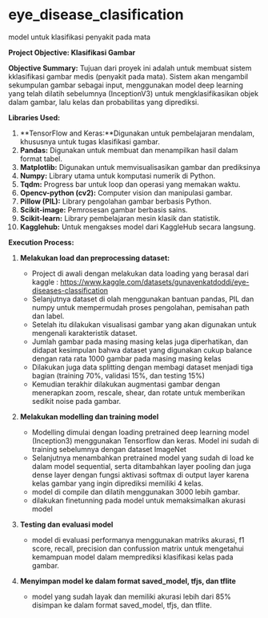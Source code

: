 # eye_disease_clasification
model untuk klasifikasi penyakit pada mata 

**Project Objective:  Klasifikasi Gambar**

**Objective Summary:**
Tujuan dari proyek ini adalah untuk membuat sistem kklasifikasi gambar medis (penyakit pada mata). Sistem akan mengambil sekumpulan gambar sebagai input, menggunakan model deep learning yang telah dilatih sebelumnya (InceptionV3) untuk mengklasifikasikan objek dalam gambar, lalu kelas dan probabilitas yang diprediksi.

**Libraries Used:**
1. **TensorFlow and Keras:**Digunakan untuk pembelajaran mendalam, khususnya untuk tugas klasifikasi gambar.
2. **Pandas:** Digunakan untuk membuat dan menampilkan hasil dalam format tabel.
3. **Matplotlib:** Digunakan untuk memvisualisasikan gambar dan prediksinya 
4. **Numpy:** Library utama untuk komputasi numerik di Python.
5. **Tqdm:** Progress bar untuk loop dan operasi yang memakan waktu.
6. **Opencv-python (cv2):** Computer vision dan manipulasi gambar.
7. **Pillow (PIL):** Library pengolahan gambar berbasis Python.
8. **Scikit-image:** Pemrosesan gambar berbasis sains.
9. **Scikit-learn:** Library pembelajaran mesin klasik dan statistik.
10. **Kagglehub:** Untuk mengakses model dari KaggleHub secara langsung.

**Execution Process:**

1. **Melakukan load dan preprocessing dataset:**
   - Project di awali dengan melakukan data loading yang berasal dari kaggle : https://www.kaggle.com/datasets/gunavenkatdoddi/eye-diseases-classification
   - Selanjutnya dataset di olah menggunakan bantuan pandas, PIL dan numpy untuk mempermudah proses pengolahan, pemisahan path dan label.
   - Setelah itu dilakukan visualisasi gambar yang akan digunakan untuk mengenali karakteristik dataset.
   - Jumlah gambar pada masing masing kelas juga diperhatikan, dan didapat kesimpulan bahwa dataset yang digunakan cukup balance dengan rata rata 1000 gambar pada masing masing kelas
   - Dilakukan juga data splitting dengan membagi dataset menjadi tiga bagian (training 70%, validasi 15%, dan testing 15%)
   - Kemudian terakhir dilakukan augmentasi gambar dengan menerapkan zoom, rescale, shear, dan rotate untuk memberikan sedikit noise pada gambar.
   
2. **Melakukan modelling dan training model**
   - Modelling dimulai dengan loading pretrained deep learning model (Inception3) menggunakan Tensorflow dan keras. Model ini sudah di training sebelumnya dengan dataset ImageNet
   - Selanjutnya menambahkan pretrained model yang sudah di load ke dalam model sequential, serta ditambahkan layer pooling dan juga dense layer dengan fungsi aktivasi softmax di output layer karena kelas gambar yang ingin diprediksi memiliki 4 kelas.
   - model di compile dan dilatih menggunakan 3000 lebih gambar.
   - dilakukan finetunning pada model untuk memaksimalkan akurasi model

3. **Testing dan evaluasi model**
   - model di evaluasi performanya menggunakan matriks akurasi, f1 score, recall, precision dan confussion matrix untuk mengetahui kemampuan model dalam memprediksi klasifikasi kelas pada gambar.

4. **Menyimpan model ke dalam format saved_model, tfjs, dan tflite**
   - model yang sudah layak dan memiliki akurasi lebih dari 85% disimpan ke dalam format saved_model, tfjs, dan tflite.
 
